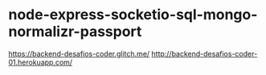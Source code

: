 # node-express-socketio-sql-mongo-normalizr-passport
https://backend-desafios-coder.glitch.me/
http://backend-desafios-coder-01.herokuapp.com/
